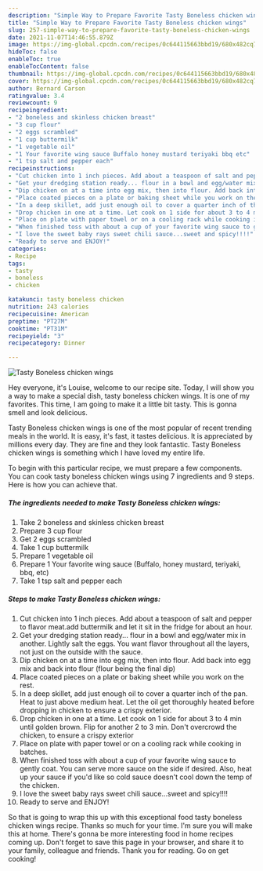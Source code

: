 ```yaml
---
description: "Simple Way to Prepare Favorite Tasty Boneless chicken wings"
title: "Simple Way to Prepare Favorite Tasty Boneless chicken wings"
slug: 257-simple-way-to-prepare-favorite-tasty-boneless-chicken-wings
date: 2021-11-07T14:46:55.879Z
image: https://img-global.cpcdn.com/recipes/0c644115663bbd19/680x482cq70/tasty-boneless-chicken-wings-recipe-main-photo.jpg
hideToc: false
enableToc: true
enableTocContent: false
thumbnail: https://img-global.cpcdn.com/recipes/0c644115663bbd19/680x482cq70/tasty-boneless-chicken-wings-recipe-main-photo.jpg
cover: https://img-global.cpcdn.com/recipes/0c644115663bbd19/680x482cq70/tasty-boneless-chicken-wings-recipe-main-photo.jpg
author: Bernard Carson
ratingvalue: 3.4
reviewcount: 9
recipeingredient:
- "2 boneless and skinless chicken breast"
- "3 cup flour"
- "2 eggs scrambled"
- "1 cup buttermilk"
- "1 vegetable oil"
- "1 Your favorite wing sauce Buffalo honey mustard teriyaki bbq etc"
- "1 tsp salt and pepper each"
recipeinstructions:
- "Cut chicken into 1 inch pieces. Add about a teaspoon of salt and pepper to flavor meat.add buttermilk and let it sit in the fridge for about an hour."
- "Get your dredging station ready... flour in a bowl and egg/water mix in another. Lightly salt the eggs. You want flavor throughout all the layers, not just on the outside with the sauce."
- "Dip chicken on at a time into egg mix, then into flour. Add back into egg mix and back into flour (flour being the final dip)"
- "Place coated pieces on a plate or baking sheet while you work on the rest."
- "In a deep skillet, add just enough oil to cover a quarter inch of the pan. Heat to just above medium heat. Let the oil get thoroughly heated before dropping in chicken to ensure a crispy exterior."
- "Drop chicken in one at a time. Let cook on 1 side for about 3 to 4 min until golden brown. Flip for another 2 to 3 min. Don&#39;t overcrowd the chicken, to ensure a crispy exterior"
- "Place on plate with paper towel or on a cooling rack while cooking in batches."
- "When finished toss with about a cup of your favorite wing sauce to gently coat. You can serve more sauce on the side if desired. Also, heat up your sauce if you&#39;d like so cold sauce doesn&#39;t cool down the temp of the chicken."
- "I love the sweet baby rays sweet chili sauce...sweet and spicy!!!!"
- "Ready to serve and ENJOY!"
categories:
- Recipe
tags:
- tasty
- boneless
- chicken

katakunci: tasty boneless chicken 
nutrition: 243 calories
recipecuisine: American
preptime: "PT27M"
cooktime: "PT31M"
recipeyield: "3"
recipecategory: Dinner

---
```



![Tasty Boneless chicken wings](https://img-global.cpcdn.com/recipes/0c644115663bbd19/680x482cq70/tasty-boneless-chicken-wings-recipe-main-photo.jpg)

Hey everyone, it's Louise, welcome to our recipe site. Today, I will show you a way to make a special dish, tasty boneless chicken wings. It is one of my favorites. This time, I am going to make it a little bit tasty. This is gonna smell and look delicious.



Tasty Boneless chicken wings is one of the most popular of recent trending meals in the world. It is easy, it's fast, it tastes delicious. It is appreciated by millions every day. They are fine and they look fantastic. Tasty Boneless chicken wings is something which I have loved my entire life.


To begin with this particular recipe, we must prepare a few components. You can cook tasty boneless chicken wings using 7 ingredients and 9 steps. Here is how you can achieve that.

<!--inarticleads1-->

##### The ingredients needed to make Tasty Boneless chicken wings:

1. Take 2 boneless and skinless chicken breast
1. Prepare 3 cup flour
1. Get 2 eggs scrambled
1. Take 1 cup buttermilk
1. Prepare 1 vegetable oil
1. Prepare 1 Your favorite wing sauce (Buffalo, honey mustard, teriyaki, bbq, etc)
1. Take 1 tsp salt and pepper each




<!--inarticleads2-->

##### Steps to make Tasty Boneless chicken wings:

1. Cut chicken into 1 inch pieces. Add about a teaspoon of salt and pepper to flavor meat.add buttermilk and let it sit in the fridge for about an hour.
1. Get your dredging station ready... flour in a bowl and egg/water mix in another. Lightly salt the eggs. You want flavor throughout all the layers, not just on the outside with the sauce.
1. Dip chicken on at a time into egg mix, then into flour. Add back into egg mix and back into flour (flour being the final dip)
1. Place coated pieces on a plate or baking sheet while you work on the rest.
1. In a deep skillet, add just enough oil to cover a quarter inch of the pan. Heat to just above medium heat. Let the oil get thoroughly heated before dropping in chicken to ensure a crispy exterior.
1. Drop chicken in one at a time. Let cook on 1 side for about 3 to 4 min until golden brown. Flip for another 2 to 3 min. Don&#39;t overcrowd the chicken, to ensure a crispy exterior
1. Place on plate with paper towel or on a cooling rack while cooking in batches.
1. When finished toss with about a cup of your favorite wing sauce to gently coat. You can serve more sauce on the side if desired. Also, heat up your sauce if you&#39;d like so cold sauce doesn&#39;t cool down the temp of the chicken.
1. I love the sweet baby rays sweet chili sauce...sweet and spicy!!!!
1. Ready to serve and ENJOY!



So that is going to wrap this up with this exceptional food tasty boneless chicken wings recipe. Thanks so much for your time. I'm sure you will make this at home. There's gonna be more interesting food in home recipes coming up. Don't forget to save this page in your browser, and share it to your family, colleague and friends. Thank you for reading. Go on get cooking!
